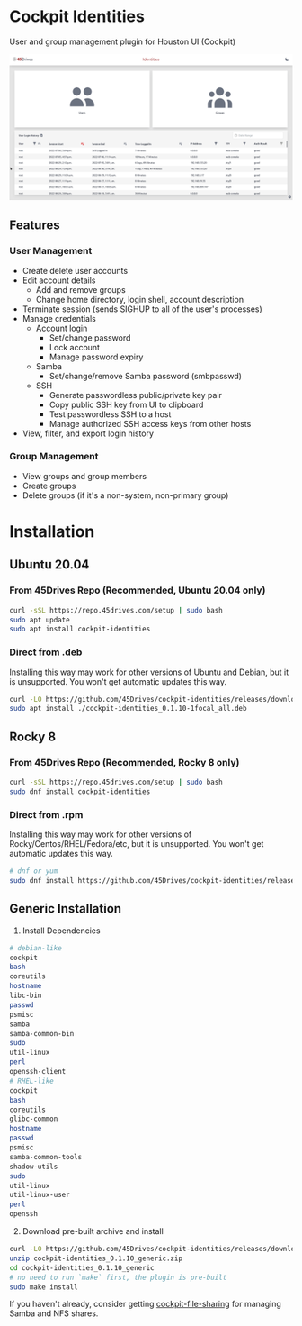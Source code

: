 # Cockpit Identities
User and group management plugin for Houston UI (Cockpit)

![Usage example](docs/identities-example.gif)

## Features
### User Management
- Create delete user accounts
- Edit account details
	- Add and remove groups
	- Change home directory, login shell, account description
- Terminate session (sends SIGHUP to all of the user's processes)
- Manage credentials
	- Account login
		- Set/change password
		- Lock account
		- Manage password expiry
	- Samba
		- Set/change/remove Samba password (smbpasswd)
	- SSH
		- Generate passwordless public/private key pair
		- Copy public SSH key from UI to clipboard
		- Test passwordless SSH to a host
		- Manage authorized SSH access keys from other hosts
- View, filter, and export login history
### Group Management
- View groups and group members
- Create groups
- Delete groups (if it's a non-system, non-primary group)

# Installation
## Ubuntu 20.04
### From 45Drives Repo (Recommended, Ubuntu 20.04 only)
```bash
curl -sSL https://repo.45drives.com/setup | sudo bash
sudo apt update
sudo apt install cockpit-identities
```
### Direct from .deb
Installing this way may work for other versions of Ubuntu and Debian, but it is unsupported. You won't get automatic updates this way.
```bash
curl -LO https://github.com/45Drives/cockpit-identities/releases/download/v0.1.10/cockpit-identities_0.1.10-1focal_all.deb
sudo apt install ./cockpit-identities_0.1.10-1focal_all.deb
```
## Rocky 8
### From 45Drives Repo (Recommended, Rocky 8 only)
```bash
curl -sSL https://repo.45drives.com/setup | sudo bash
sudo dnf install cockpit-identities
```
### Direct from .rpm
Installing this way may work for other versions of Rocky/Centos/RHEL/Fedora/etc, but it is unsupported. You won't get automatic updates this way.
```bash
# dnf or yum
sudo dnf install https://github.com/45Drives/cockpit-identities/releases/download/v0.1.10/cockpit-identities-0.1.10-1.el8.noarch.rpm
```
## Generic Installation
1. Install Dependencies
```bash
# debian-like
cockpit
bash
coreutils
hostname
libc-bin
passwd
psmisc
samba
samba-common-bin
sudo
util-linux
perl
openssh-client
# RHEL-like
cockpit
bash
coreutils
glibc-common
hostname
passwd
psmisc
samba-common-tools
shadow-utils
sudo
util-linux
util-linux-user
perl
openssh
```
2. Download pre-built archive and install
```bash
curl -LO https://github.com/45Drives/cockpit-identities/releases/download/v0.1.10/cockpit-identities_0.1.10_generic.zip
unzip cockpit-identities_0.1.10_generic.zip
cd cockpit-identities_0.1.10_generic
# no need to run `make` first, the plugin is pre-built
sudo make install
```

If you haven't already, consider getting [cockpit-file-sharing](https://github.com/45drives/cockpit-file-sharing) for managing Samba and NFS shares.
